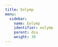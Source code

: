 ```yaml
---
title: Eolymp
menu:
  sidebar:
    name: Eolymp
    identifier: eolymp
    parent: dsa
    weight: 30
---
```

